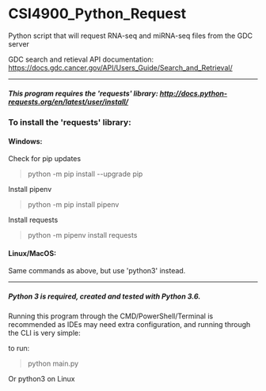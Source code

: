 # CSI4900_Python_Request
Python script that will request RNA-seq and miRNA-seq files from the GDC server

GDC search and retieval API documentation: https://docs.gdc.cancer.gov/API/Users_Guide/Search_and_Retrieval/

___

##### This program requires the 'requests' library: http://docs.python-requests.org/en/latest/user/install/

### To install the 'requests' library:


#### Windows: 


Check for pip updates

> python -m  pip install --upgrade pip


Install pipenv

> python -m pip install pipenv


Install requests

> python -m pipenv install requests


#### Linux/MacOS:

Same commands as above, but use 'python3' instead.

___

##### Python 3 is required, created and tested with Python 3.6.

Running this program through the CMD/PowerShell/Terminal is recommended as IDEs may need extra configuration,
and running through the CLI is very simple:

to run:

> python main.py

Or python3 on Linux
